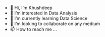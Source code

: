 - 👋 Hi, I’m Khushdeep    
- 👀 I’m interested in Data Analysis
- 🌱 I’m currently learning Data Science
- 💞️ I’m looking to collaborate on any medium
- 📫 How to reach me ...

<!---
sainkhushdeep/sainkhushdeep is a ✨ special ✨ repository because its `README.md` (this file) appears on your GitHub profile.
You can click the Preview link to take a look at your changes.
--->
